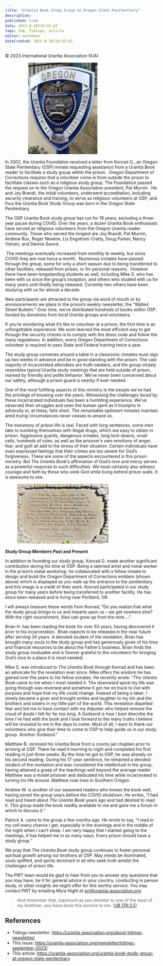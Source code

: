 ```yaml
---
title: "Urantia Book Study Group at Oregon State Penitentiary"
description: 
published: true
date: 2023-9-16T10:55:6Z
tags: IUA, Tidings, article
editor: markdown
dateCreated: 2023-9-16T10:55:6Z
---
```


<p class="v-card v-sheet theme--light gray lighten-3 px-2">© 2023 International Urantia Association (IUA)</p>

<figure id="Figure_1" class="image urantiapedia image-style-align-left">
<img src="../../../image/article/IUA_Tidings/OSP-shield.jpg">
</figure>

In 2002, the Urantia Foundation received a letter from Konrad G., an Oregon State Penitentiary (OSP) inmate requesting assistance from a Urantia Book reader to facilitate a study group within the prison.  Oregon Department of Corrections requires that a volunteer come in from outside the prison to facilitate classes such as a religious study group. The Foundation passed the request on to the Oregon Urantia Association president, Pat Murnin.  He and Joy Brandt, the initial volunteers, underwent accreditation, including security clearance and training, to serve as religious volunteers at OSP, and thus the Urantia Book Study Group was born in the Oregon State Penitentiary.

The OSP Urantia Book study group has run for 18 years, excluding a three-year pause during COVID. Over the years, a dozen Urantia Book enthusiasts have served as religious volunteers from the Oregon Urantia reader community. Those who served the longest are Joy Brandt, Pat Murnin, Andrew Rux, Roger Newton, Liz Engstrom-Cratty, Doug Parker, Nancy Votrain, and Dennis Sword.

 The meetings eventually increased from monthly to weekly, but since COVID they are now twice a month.  Numerous inmates have passed through the group, some for only a short season due to being transferred to other facilities, released from prison, or for personal reasons.  However there have been longstanding students as well, including Mike S. who has been with us since the group’s inception, and others who studied with us for many years until finally being released. Currently two others have been studying with us for almost a decade.

New participants are attracted to the group via word of mouth or by announcements we place in the prison’s weekly newsletter, the “Walled Street Bulletin.” Over time, we’ve distributed hundreds of books within OSP, funded by donations from local Urantia groups and volunteers.

If you’re wondering what it’s like to volunteer at a prison, the first time is an unforgettable experience: We soon learned the most efficient way to get through the security checks is to comply with the dress code and follow the many regulations. In addition, every Oregon Department of Corrections volunteer is required to pass State and Federal training twice a year.

The study group convenes around a table in a classroom; inmates must sign up two weeks in advance and be in good standing with the prison. The vast majority of incarcerated attendees are truth-seekers, and the group closely resembles typical Urantia study meetings that are held outside of prison, marked by friendly and polite behavior. We’ve never been concerned about our safety, although a prison guard is nearby if ever needed.

One of the most fulfilling aspects of this ministry is the people we’ve had the privilege of knowing over the years. Witnessing the challenges faced by these incarcerated individuals has been a humbling experience. We’ve observed their struggles and seen the human spirit as it triumphs in adversity or, at times, falls short. The remarkable optimism inmates maintain amid trying circumstances never ceases to amaze us.

The monotony of prison life is real. Faced with long sentences, some men take to numbing themselves with illegal drugs, which are easy to obtain in prison. Aggressive guards, dangerous inmates, long lock-downs, small cells, hundreds of rules, as well as the prisoner’s own emotions of anger, fear, and guilt all add to the stress of their situation. Certain individuals have even expressed feelings that their crimes are too severe for God’s forgiveness. These are some of the aspects encountered in this prison ministry. But _The Urantia Book’s_ affirmation of God’s love and mercy serves as a powerful response to such difficulties. We most certainly also witness courage and faith by those who seek God while living behind prison walls. It is awesome to see.

<figure id="Figure_2" class="image urantiapedia image-style-align-left">
<img src="../../../image/article/IUA_Tidings/OSP-dedication-placque-1-300x196.jpg">
</figure>

**Study Group Members Past and Present**

In addition to founding our study group, Konrad G. made another significant contribution during his time at OSP. Being a talented artist and metal worker in the prison’s metal workshop, he collaborated with a fellow inmate to design and build the Oregon Department of Corrections emblem (shown above) which is displayed as you walk up the entrance to the penitentiary and this image is a credit of their work. Konrad participated in our study group for many years before being transferred to another facility. He has since been released and is living near Portland, OR.  
  
I will always treasure these words from Konrad, “Do you realize that what the study group brings to us and imparts upon us – we get nowhere else? With the right nourishment, lilies can grow up from the mire….”

Brian H. has been reading the book for over 50 years, having discovered it prior to his incarceration.  Brian expects to be released in the near future after serving 34 years. A devoted student of the revelation, Brian has brought many souls to the study group and has generously given of his time and financial resources to be about the Father’s business. Brian finds the study group invaluable and is forever grateful to the volunteers for bringing God’s love to a place it is most needed.

Mike S. was introduced to _The Urantia Book_ through Konrad and has been an advocate for the revelation ever since. Mike offers the wisdom he has gained over the years to his fellow inmates. He recently wrote: “_The Urantia Book_ came to me when I most needed it. The downward spiral my life was going through was reversed and somehow it got me on track to live with purpose and hope that my life could change. Instead of being a taker, I slowly became a giver and brought smiles and laughter to my kin and the brothers and sisters in my little part of the world. This revelation dispelled fear and led me to have contact with my Adjuster who helped remove the cloud of doubt I felt for far too long. A Godsend is how I best describe the time I’ve had with the book and I look forward to the many truths I believe will be revealed to me in the days to come. Most of all, I want to thank our volunteers who give their time to come to OSP to help guide us in our study group. Another Godsend.”

Matthew B. received his Urantia Book from a county jail chaplain prior to arriving at OSP. There he read it morning to night and completed his first reading in just three weeks. By the time he got to OSP, he was already on his second reading. During his 17-year sentence, he remained a devoted student of the revelation and was considered the intellectual in the group, having attained a grasp of the teachings well beyond the average reader. Matthew was a model prisoner and dedicated his time while incarcerated to turning his life around. Matthew now lives in Southern Oregon.

Andrew W. is another of our seasoned readers who knows the book well, having joined the group years before the COVID shutdown. He writes, “I had read and heard about _The Urantia Book_ years ago and had desired to read it. This group made the book readily available to me and gave me a forum in which to discuss it.”

Patrick A. came to the group a few months ago. He wrote to say, “I read in my cell every chance I get, especially in the evenings and in the middle of the night when I can’t sleep. I am very happy that I started going to the meetings, it has helped me in so many ways. Every prison should have a study group.”

We pray that _The Urantia Book_ study group continues to foster personal spiritual growth among our brothers at OSP. May minds be illuminated, souls uplifted, and spirits dominant in all who seek truth amidst the challenges of prison life.

The PIRT team would be glad to hear from you to answer any questions that you may have, be it for general advice in your country, conducting in person study, or other insights we might offer for this worthy service. You may contact PIRT by emailing Myra Hight at prt@urantia-association.org.

> And remember that, inasmuch as you minister to one of the least of my brethren, you have done this service to me. ([UB 176:3.5](/en/The_Urantia_Book/176#p3_5))


## References

- Tidings newsletter: https://urantia-association.org/about-tidings-newsletter/
- This issue: https://urantia-association.org/newsletter/tidings-september-2023/
- This article: https://urantia-association.org/urantia-book-study-group-at-oregon-state-penitentiary